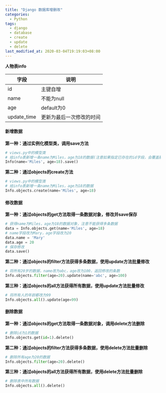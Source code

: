 ```yaml
---
title: "Django 数据库增删改"
categories:
  - Python
tags:
  - django
  - database
  - create
  - update
  - delete
last_modified_at: 2020-03-04T19:19:03+08:00
---
```

  
**人物表info**

| 字段          | 说明           |
|-------------|--------------|
| id          | 主键自增         |
| name        | 不能为null      |
| age         | default为0    |
| update_time | 更新为最后一次修改的时间 |

#### 新增数据

**第一种：通过实例化模型类，调用save方法**

```python
# views.py中的模型类
# 给info表新增一条name为Miles，age为18的数据(注意如果指定已存在的id字段，会覆盖那一条数据)
Info(name='Miles', age=18).save()
```

**第二种：通过objects的create方法**

```python
# views.py中的模型类
# 给info表新增一条name为Miles，age为18的数据
Info.objects.create(name='Miles', age=18)
```

#### 修改数据

**第一种：通过objects的get方法取得一条数据对象，修改并save保存**

```python
# 获得name为Miles，age为18的数据对象，注意不能获得多条数据
data = Info.objects.get(name='Miles', age=18)
# name字段改为Mary，age字段改为20
data.name = 'Mary'
data.age = 20
# 保存修改
data.save()
```

**第二种：通过objects的filter方法获得多条数据，使用update方法批量修改**

```python
# 将所有20岁的数据，name改为abc，age改为100，返回修改的条数
Info.objects.filter(age=20).update(name='abc', age=100)
```

**第三种：通过objects的all方法获得所有数据，使用update方法批量修改**

```python
# 将所有人的年龄都改为99
Info.objects.all().update(age=99)
```

#### 删除数据

**第一种：通过objects的get方法取得一条数据对象，调用delete方法删除**

```python
# 删除id为1的数据
Info.objects.get(id=1).delete()
```

**第二种：通过objects的filter方法获得多条数据，使用delete方法批量删除**

```python
# 删除所有age为20的数据
Info.objects.filter(age=20).delete()
```

**第三种：通过objects的all方法获得所有数据，使用delete方法批量删除**

```python
# 删除表中所有数据
Info.objects.all().delete()
```